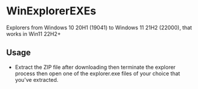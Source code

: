 # WinExplorerEXEs
Explorers from Windows 10 20H1 (19041) to Windows 11 21H2 (22000), that works in Win11 22H2+

## Usage
- Extract the ZIP file after downloading then terminate the explorer process then open one of the explorer.exe files of your choice that you've extracted.
